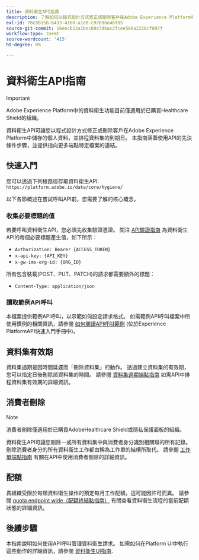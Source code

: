 ```yaml
---
title: 資料衛生API指南
description: 了解如何以程式設計方式修正或刪除客戶在Adobe Experience Platform中儲存的個人資料。
exl-id: 78c8b15b-b433-4168-a1e8-c97b96e4bf85
source-git-commit: 16eecb22a1bec89c7dbac2fcee566a2226cf897f
workflow-type: tm+mt
source-wordcount: '415'
ht-degree: 0%

---
```


# 資料衛生API指南

>[!IMPORTANT]
>
>Adobe Experience Platform中的資料衛生功能目前僅適用於已購買Healthcare Shield的組織。

資料衛生API可讓您以程式設計方式修正或刪除客戶在Adobe Experience Platform中儲存的個人資料，並排程資料集的到期日。 本指南涵蓋使用API的先決條件步驟，並提供指向更多端點特定檔案的連結。

## 快速入門

您可以透過下列根路徑存取資料衛生API: `https://platform.adobe.io/data/core/hygiene/`

以下各節概述在嘗試呼叫API前，您需要了解的核心概念。

### 收集必要標題的值

若要呼叫資料衛生API，您必須先收集驗證憑證。 關注 [API驗證指南](../../landing/api-authentication.md) 為資料衛生API的每個必要標題產生值，如下所示：

* `Authorization: Bearer {ACCESS_TOKEN}`
* `x-api-key: {API_KEY}`
* `x-gw-ims-org-id: {ORG_ID}`

所有包含裝載(POST、PUT、PATCH)的請求都需要額外的標題：

* `Content-Type: application/json`

### 讀取範例API呼叫

本檔案提供範例API呼叫，以示範如何設定請求格式。 如需範例API呼叫檔案中所使用慣例的相關資訊，請參閱 [如何閱讀API呼叫範例](../../landing/api-guide.md#sample-api) (位於Experience PlatformAPI快速入門手冊中)。

## 資料集有效期

資料集過期是因時間延遲而「刪除資料集」的動作。 透過建立資料集的有效期，您可以指定日後刪除該資料集的時間。 請參閱 [資料集過期端點指南](./dataset-expiration.md) 如需API中排程資料集有效期的詳細資訊。

## 消費者刪除

>[!NOTE]
>
>消費者刪除僅適用於已購買AdobeHealthcare Shield或隱私保護面板的組織。

資料衛生API可讓您刪除一或所有資料集中與消費者身分識別相關聯的所有記錄。 刪除消費者身分的所有資料衛生工作都由稱為工作單的結構所取代。 請參閱 [工作單端點指南](./workorder.md) 有關在API中使用消費者刪除的詳細資訊。

## 配額

貴組織受限於每類資料衛生操作的預定每月工作配額，這可能因許可而異。 請參閱 [quota endpoint wide（配額終結點指南）](./quota.md) 有關查看資料衛生流程的當前配額狀態的詳細資訊。

## 後續步驟

本指南說明如何使用API呼叫管理資料衛生請求。 如需如何在Platform UI中執行這些動作的詳細資訊，請參閱 [資料衛生UI指南](../ui/overview.md).
